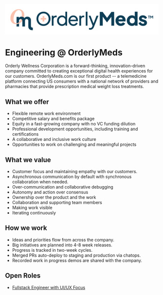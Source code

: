 ![OrderlyMeds Logo](./images/om_horizontal.png)

# Engineering @ OrderlyMeds

Orderly Wellness Corporation is a forward-thinking, innovation-driven company committed to creating exceptional digital health experiences for our customers. OrderlyMeds.com is our first product -- a telemedicine platform connecting US consumers with a national network of providers and pharmacies that provide prescription medical weight loss treatments.

## What we offer

- Flexible remote work environment
- Competitive salary and benefits package
- Equity in a fast-growing company with no VC funding dilution
- Professional development opportunities, including training and certifications
- A collaborative and inclusive work culture
- Opportunities to work on challenging and meaningful projects

## What we value

- Customer focus and maintaining empathy with our customers.
- Asynchronous communication by default with synchronous collaboration when needed.
- Over-communication and collaborative debugging
- Autonomy and action over consensus
- Ownership over the product and the work
- Collaboration and supporting team members
- Making work visible
- Iterating continuously

## How we work

- Ideas and priorities flow from across the company.
- Big initiatives are planned into 4-8 week releases.
- Progress is tracked in two-week cycles.
- Merged PRs auto-deploy to staging and production via chatops.
- Recorded work in progress demos are shared with the company.

## Open Roles

- [Fullstack Engineer with UI/UX Focus](./roles/fullstack_ui_ux.md)
